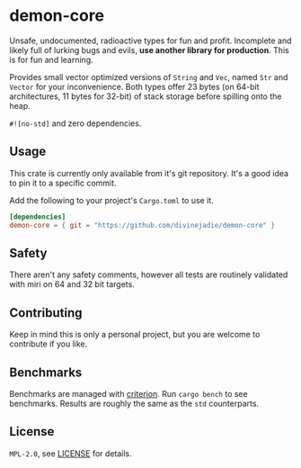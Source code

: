 # demon-core

Unsafe, undocumented, radioactive types for fun and profit.
Incomplete and likely full of lurking bugs and evils, **use another library for production**. This is for fun and learning.

Provides small vector optimized versions of `String` and `Vec`, named `Str` and `Vector` for your inconvenience.
Both types offer 23 bytes (on 64-bit architectures, 11 bytes for 32-bit) of stack storage before spilling onto the heap.

`#![no-std]` and zero dependencies.

## Usage

This crate is currently only available from it's git repository. It's a good idea to pin it to a specific commit.

Add the following to your project's `Cargo.toml` to use it.

```toml
[dependencies]
demon-core = { git = "https://github.com/divinejadie/demon-core" }
```

## Safety

There aren't any safety comments, however all tests are routinely validated with miri on 64 and 32 bit targets.

## Contributing

Keep in mind this is only a personal project, but you are welcome to contribute if you like.

## Benchmarks

Benchmarks are managed with [criterion](https://github.com/bheisler/criterion.rs).
Run `cargo bench` to see benchmarks. Results are roughly the same as the `std` counterparts.

## License

`MPL-2.0`, see [LICENSE](https://github.com/divinejadie/demon-core/blob/main/LICENSE.md) for details.
